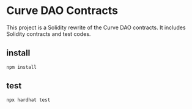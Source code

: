  # Curve DAO Contracts

 This project is a Solidity rewrite of the Curve DAO contracts. It includes Solidity contracts and test codes.

## install
```shell
npm install
```

## test
```shell
npx hardhat test
```
